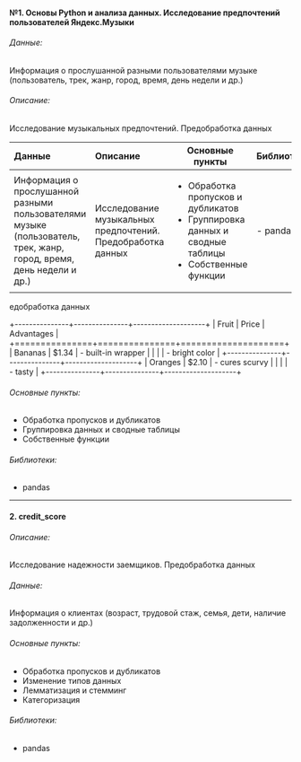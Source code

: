 #### №1. Основы Python и анализа данных. Исследование предпочтений пользователей Яндекс.Музыки

###### Данные:
Информация о прослушанной разными пользователями музыке (пользователь, трек, жанр, город, время, день недели и др.)

###### Описание: 
Исследование музыкальных предпочтений. Предобработка данных

| Данные  | Описание | Основные пункты  | Библиотеки  | 
|:----|:----|----|----|
| Информация о прослушанной разными пользователями музыке (пользователь, трек, жанр, город, время, день недели и др.)  |Исследование музыкальных предпочтений. Предобработка данных|<ul> <li>Обработка пропусков и дубликатов</li> <li>Группировка данных и сводные таблицы</li> <li>Собственные функции</li> </ul> |- pandas | 

едобработка данных

+---------------+---------------+--------------------+
| Fruit         | Price         | Advantages         |
+===============+===============+====================+
| Bananas       | $1.34         | - built-in wrapper |
|               |               | - bright color     |
+---------------+---------------+--------------------+
| Oranges       | $2.10         | - cures scurvy     |
|               |               | - tasty            |
+---------------+---------------+--------------------+

###### Основные пункты:
- Обработка пропусков и дубликатов
- Группировка данных и сводные таблицы
- Собственные функции

###### Библиотеки:
- pandas

---


#### 2. credit_score

###### Описание: 
Исследование надежности заемщиков. Предобработка данных

###### Данные:
Информация о клиентах (возраст, трудовой стаж, семья, дети, наличие задолженности и др.)

###### Основные пункты:
- Обработка пропусков и дубликатов
- Изменение типов данных
- Лемматизация и стемминг
- Категоризация

###### Библиотеки:
- pandas

